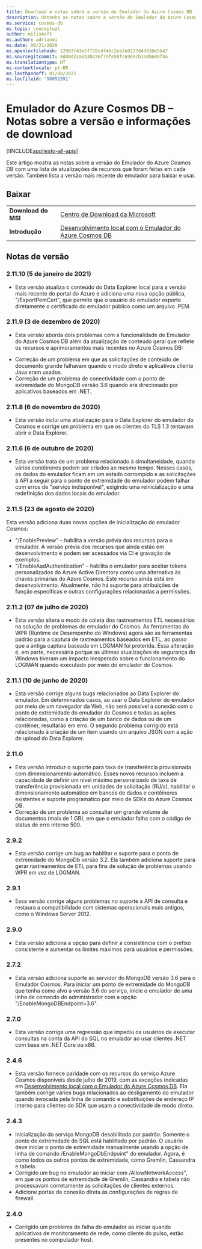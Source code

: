```yaml
---
title: Download e notas sobre a versão do Emulador do Azure Cosmos DB
description: Obtenha as notas sobre a versão do Emulador do Azure Cosmos DB para diferentes versões e informações de download.
ms.service: cosmos-db
ms.topic: conceptual
author: milismsft
ms.author: adrianmi
ms.date: 09/21/2020
ms.openlocfilehash: 12983f43e5f778cdf46c2ea3e0177d43838e5b47
ms.sourcegitcommit: 8dd8d2caeb38236f79fe5bfc6909cb1a8b609f4a
ms.translationtype: HT
ms.contentlocale: pt-BR
ms.lasthandoff: 01/08/2021
ms.locfileid: "98051591"
---
```

# <a name="azure-cosmos-db-emulator---release-notes-and-download-information"></a>Emulador do Azure Cosmos DB – Notas sobre a versão e informações de download
[!INCLUDE[appliesto-all-apis](includes/appliesto-all-apis.md)]

Este artigo mostra as notas sobre a versão do Emulador do Azure Cosmos DB com uma lista de atualizações de recursos que foram feitas em cada versão. Também lista a versão mais recente do emulador para baixar e usar.

## <a name="download"></a>Baixar

| | |
|---------|---------|
|**Download do MSI**|[Centro de Download da Microsoft](https://aka.ms/cosmosdb-emulator)|
|**Introdução**|[Desenvolvimento local com o Emulador do Azure Cosmos DB](local-emulator.md)|

## <a name="release-notes"></a>Notas de versão

### <a name="21110-5-january-2021"></a>2.11.10 (5 de janeiro de 2021)

 - Esta versão atualiza o conteúdo do Data Explorer local para a versão mais recente do portal do Azure e adiciona uma nova opção pública, "/ExportPemCert", que permite que o usuário do emulador exporte diretamente o certificado do emulador público como um arquivo .PEM.

### <a name="2119-3-december-2020"></a>2.11.9 (3 de dezembro de 2020)

 - Esta versão aborda dois problemas com a funcionalidade de Emulador do Azure Cosmos DB além da atualização de conteúdo geral que reflete os recursos e aprimoramentos mais recentes no Azure Cosmos DB:
 * Correção de um problema em que as solicitações de conteúdo de documento grande falhavam quando o modo direto e aplicativos cliente Java eram usados.
 * Correção de um problema de conectividade com o ponto de extremidade do MongoDB versão 3.6 quando era direcionado por aplicativos baseados em .NET.

### <a name="2118-6-november-2020"></a>2.11.8 (6 de novembro de 2020)

 - Esta versão inclui uma atualização para o Data Explorer do emulador do Cosmos e corrige um problema em que os clientes do TLS 1.3 tentavam abrir o Data Explorer.

### <a name="2116-6-october-2020"></a>2.11.6 (6 de outubro de 2020)

 - Esta versão trata de um problema relacionado à simultaneidade, quando vários contêineres podem ser criados ao mesmo tempo. Nesses casos, os dados do emulador ficam em um estado corrompido e as solicitações à API a seguir para o ponto de extremidade do emulador podem falhar com erros de "serviço indisponível", exigindo uma reinicialização e uma redefinição dos dados locais do emulador.

### <a name="2115-23-august-2020"></a>2.11.5 (23 de agosto de 2020)

Esta versão adiciona duas novas opções de inicialização do emulador Cosmos: 

* "/EnablePreview" – habilita a versão prévia dos recursos para o emulador. A versão prévia dos recursos que ainda estão em desenvolvimento e podem ser acessados via CI e gravação de exemplos.
* "/EnableAadAuthentication" – habilita o emulador para aceitar tokens personalizados do Azure Active Directory como uma alternativa às chaves primárias do Azure Cosmos. Este recurso ainda está em desenvolvimento. Atualmente, não há suporte para atribuições de função específicas e outras configurações relacionadas a permissões.

### <a name="2112-07-july-2020"></a>2.11.2 (07 de julho de 2020)

- Esta versão altera o modo de coleta dos rastreamentos ETL necessários na solução de problemas do emulador do Cosmos. As ferramentas do WPR (Runtime de Desempenho do Windows) agora são as ferramentas padrão para a captura de rastreamentos baseados em ETL, ao passo que a antiga captura baseada em LOGMAN foi preterida. Essa alteração é, em parte, necessária porque as últimas atualizações de segurança do Windows tiveram um impacto inesperado sobre o funcionamento do LOGMAN quando executado por meio do emulador do Cosmos.

### <a name="2111-10-june-2020"></a>2.11.1 (10 de junho de 2020)

- Esta versão corrige alguns bugs relacionados ao Data Explorer do emulador. Em determinados casos, ao usar o Data Explorer do emulador por meio de um navegador da Web, não será possível a conexão com o ponto de extremidade do emulador do Cosmos e todas as ações relacionadas, como a criação de um banco de dados ou de um contêiner, resultarão em erro. O segundo problema corrigido está relacionado à criação de um item usando um arquivo JSON com a ação de upload do Data Explorer.

### <a name="2110"></a>2.11.0

- Esta versão introduz o suporte para taxa de transferência provisionada com dimensionamento automático. Esses novos recursos incluem a capacidade de definir um nível máximo personalizado de taxa de transferência provisionada em unidades de solicitação (RU/s), habilitar o dimensionamento automático em bancos de dados e contêineres existentes e suporte programático por meio de SDKs do Azure Cosmos DB.
- Correção de um problema ao consultar um grande volume de documentos (mais de 1 GB), em que o emulador falha com o código de status de erro interno 500.

### <a name="292"></a>2.9.2

- Esta versão corrige um bug ao habilitar o suporte para o ponto de extremidade do MongoDb versão 3.2. Ela também adiciona suporte para gerar rastreamentos de ETL para fins de solução de problemas usando WPR em vez de LOGMAN.

### <a name="291"></a>2.9.1

- Essa versão corrige alguns problemas no suporte à API de consulta e restaura a compatibilidade com sistemas operacionais mais antigos, como o Windows Server 2012.

### <a name="290"></a>2.9.0

- Esta versão adiciona a opção para definir a consistência com o prefixo consistente e aumentar os limites máximos para usuários e permissões.

### <a name="272"></a>2.7.2

- Esta versão adiciona suporte ao servidor do MongoDB versão 3.6 para o Emulador Cosmos. Para iniciar um ponto de extremidade do MongoDB que tenha como alvo a versão 3.6 do serviço, inicie o emulador de uma linha de comando do administrador com a opção "/EnableMongoDBEndpoint=3.6".

### <a name="270"></a>2.7.0

- Esta versão corrige uma regressão que impediu os usuários de executar consultas na conta da API do SQL no emulador ao usar clientes .NET com base em .NET Core ou x86.

### <a name="246"></a>2.4.6

- Esta versão fornece paridade com os recursos do serviço Azure Cosmos disponíveis desde julho de 2019, com as exceções indicadas em [Desenvolvimento local com o Emulador do Azure Cosmos DB](local-emulator.md). Ela também corrige vários bugs relacionados ao desligamento do emulador quando invocada pela linha de comando e substituições de endereço IP interno para clientes do SDK que usam a conectividade de modo direto.

### <a name="243"></a>2.4.3

- Inicialização do serviço MongoDB desabilitada por padrão. Somente o ponto de extremidade do SQL está habilitado por padrão. O usuário deve iniciar o ponto de extremidade manualmente usando a opção de linha de comando /EnableMongoDbEndpoint" do emulador. Agora, é como todos os outros pontos de extremidade, como Gremlin, Cassandra e tabela.
- Corrigido um bug no emulador ao iniciar com /AllowNetworkAccess", em que os pontos de extremidade de Gremlin, Cassandra e tabela não processavam corretamente as solicitações de clientes externos.
- Adicione portas de conexão direta às configurações de regras de firewall.

### <a name="240"></a>2.4.0

- Corrigido um problema de falha do emulador ao iniciar quando aplicativos de monitoramento de rede, como cliente do pulso, estão presentes no computador host.
